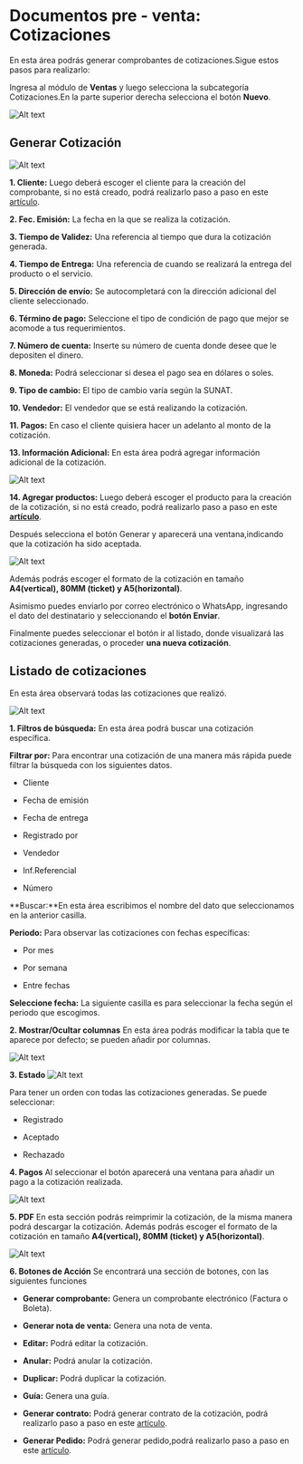 # Documentos pre - venta: Cotizaciones

En esta área podrás generar comprobantes de cotizaciones.Sigue estos pasos para realizarlo:

Ingresa al módulo de **Ventas** y luego selecciona la subcategoría Cotizaciones.En la parte superior derecha selecciona el botón **Nuevo**.

![Alt text](img/Coti1.jpg)

## Generar Cotización

![Alt text](img/coti2.jpg)

**1. Cliente:** Luego deberá escoger el cliente para la creación del comprobante, si no está creado, podrá realizarlo paso a paso en este [artículo](https://fastura.github.io/documentacion/ventas/Emitir-comprobantes-Facturas-y-Boletas).

**2. Fec. Emisión:** La fecha en la que se realiza la cotización.

**3. Tiempo de Validez:** Una referencia al tiempo que dura la cotización generada.

**4. Tiempo de Entrega:** Una referencia de cuando se realizará la entrega del producto o el servicio.

**5. Dirección de envío:** Se autocompletará con la dirección adicional del cliente seleccionado.

**6. Término de pago:** Seleccione el tipo de condición de pago que mejor se acomode a tus requerimientos.

**7. Número de cuenta:** Inserte su número de cuenta donde desee que le depositen el dinero.

**8. Moneda:** Podrá seleccionar si desea el pago sea en dólares o soles.

**9. Tipo de cambio:** El tipo de cambio varía según la SUNAT.

**10. Vendedor:** El vendedor que se está realizando la cotización.

**11. Pagos:** En caso el cliente quisiera hacer un adelanto al monto de la cotización.

**13. Información Adicional:** En esta área podrá  agregar información adicional de la cotización.

![Alt text](img/Coti3.jpg)

**14. Agregar productos:** Luego deberá escoger el producto para la creación de la cotización, si no está creado, podrá realizarlo paso a paso en este **[artículo](https://fastura.github.io/documentacion/ventas/Emitir-comprobantes-Facturas-y-Boletas)**.

Después selecciona el botón Generar y aparecerá una ventana,indicando que la cotización ha sido aceptada.

![Alt text](img/descarga-(1).png)

Además podrás escoger el formato de la cotización en tamaño **A4(vertical), 80MM (ticket) y A5(horizontal)**.

Asimismo puedes enviarlo por correo electrónico o WhatsApp, ingresando el dato del destinatario y seleccionando el **botón Enviar**.

Finalmente puedes seleccionar el botón  ir al listado, donde visualizará las cotizaciones generadas,  o proceder **una nueva cotización**.

## Listado de cotizaciones

En esta área observará todas las cotizaciones que realizó.

![Alt text](img/cotz4.jpg)

**1. Filtros de búsqueda:** En esta área podrá buscar una cotización específica.

**Filtrar por:** Para encontrar una cotización de una manera más rápida puede filtrar la búsqueda con los siguientes datos.

- Cliente

- Fecha de emisión

- Fecha de entrega

- Registrado por

- Vendedor

- Inf.Referencial

- Número

**Buscar:**En esta área escribimos el nombre del dato que seleccionamos en la anterior casilla.

**Periodo:** Para observar las cotizaciones con fechas específicas:

- Por mes

- Por semana

- Entre fechas

**Seleccione fecha:** La siguiente casilla es para seleccionar la fecha según el periodo que escogimos.

**2. Mostrar/Ocultar columnas**
En esta área podrás modificar la tabla que te aparece por defecto; se pueden añadir por columnas.

![Alt text](img/cotiz5.jpg)

**3. Estado**
![Alt text](img/coti6.jpg)

Para tener un orden con todas las cotizaciones generadas. Se puede seleccionar:

- Registrado

- Aceptado

- Rechazado

**4. Pagos**
Al seleccionar el botón aparecerá una ventana para añadir un pago a la cotización realizada.

![Alt text](img/descarga.jpg)

**5. PDF**
En esta sección podrás reimprimir la cotización, de la misma manera podrá descargar la cotización. Además podrás escoger el formato de la cotización en tamaño **A4(vertical), 80MM (ticket) y A5(horizontal)**.

![Alt text](img/formatos.png)

**6. Botones de Acción**
Se encontrará una sección de botones, con las siguientes funciones

- **Generar comprobante:** Genera  un comprobante electrónico (Factura o Boleta).

- **Generar nota de venta:** Genera una nota de venta.

- **Editar:** Podrá editar la cotización.

- **Anular:** Podrá anular la cotización.

- **Duplicar:** Podrá duplicar la cotización.

- **Guía:** Genera una guía.

- **Generar contrato:** Podrá generar contrato de la cotización, podrá realizarlo paso a paso en este [artículo](https://fastura.github.io/documentacion/ventas/Documentos-pre-venta-Contratos).

- **Generar Pedido:** Podrá generar pedido,podrá realizarlo paso a paso en este [artículo](https://fastura.github.io/documentacion/ventas/Documentos-pre-venta-Pedidos).
